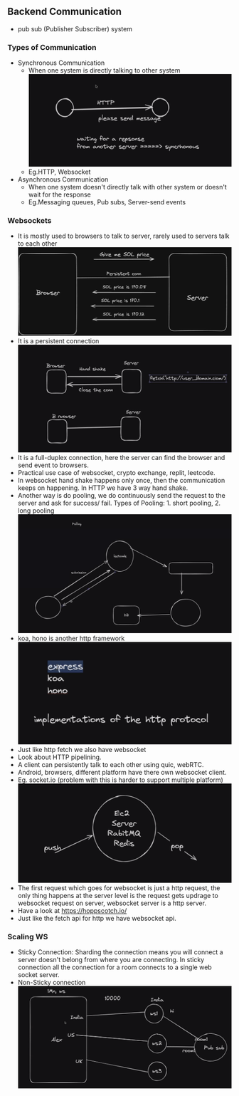 ## Backend Communication

- pub sub (Publisher Subscriber) system

### Types of Communication

- Synchronous Communication
  - When one system is directly talking to other system
    ![alt text](img/image.png)
  - Eg.HTTP, Websocket
- Asynchronous Communication
  - When one system doesn't directly talk with other system or doesn't wait for the response
  - Eg.Messaging queues, Pub subs, Server-send events

### Websockets

- It is mostly used to browsers to talk to server, rarely used to servers talk to each other
  ![alt text](img/image-1.png)
- It is a persistent connection
  ![alt text](img/image-2.png)
- It is a full-duplex connection, here the server can find the browser and send event to browsers.
- Practical use case of websocket, crypto exchange, replit, leetcode.
- In websocket hand shake happens only once, then the communication keeps on happening. In HTTP we have 3 way hand shake.
- Another way is do pooling, we do continuously send the request to the server and ask for success/ fail. Types of Pooling: 1. short pooling, 2. long pooling
  ![alt text](img/image-3.png)
- koa, hono is another http framework
  ![alt text](img/image-4.png)
- Just like http fetch we also have websocket
- Look about HTTP pipelining.
- A client can persistently talk to each other using quic, webRTC.
- Android, browsers, different platform have there own websocket client.
- Eg. socket.io (problem with this is harder to support multiple platform)
  ![alt text](img/image-5.png)
- The first request which goes for websocket is just a http request, the only thing happens at the server level is the request gets updrage to websocket request on server, websocket server is a http server.
- Have a look at https://hoppscotch.io/
- Just like the fetch api for http we have websocket api.

### Scaling WS

- Sticky Connection: Sharding the connection means you will connect a server doesn't belong from where you are connecting. In sticky connection all the connection for a room connects to a single web socket server.
- Non-Sticky connection
  ![alt text](img/image-6.png)
